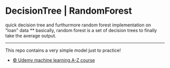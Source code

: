 # DecisionTree | RandomForest
quick decision tree and furthurmore random forest implementation on "loan" data
** basically, random forest is a set of decision trees to finally take the average output.

-----------------------------------------------------------------------------------------------
This repo contains a very simple model just to practice!
* [© Udemy machine learning A-Z course](https://www.udemy.com/course/machinelearning/) 
